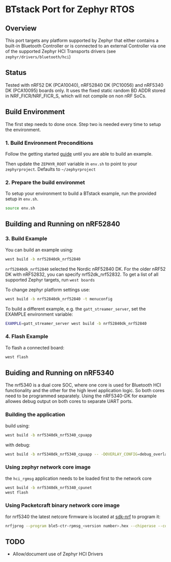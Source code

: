 # BTstack Port for Zephyr RTOS

## Overview

This port targets any platform supported by Zephyr that either contains a built-in Bluetooth Controller
or is connected to an external Controller via one of the supported Zephyr HCI Transports drivers (see `zephyr/drivers/bluetooth/hci`)

## Status

Tested with nRF52 DK (PCA10040), nRF52840 DK (PC10056) and nRF5340 DK (PCA10095) boards only. It uses the fixed static random BD ADDR stored in NRF_FICR/NRF_FICR_S, which will not compile on non nRF SoCs.

## Build Environment
The first step needs to done once. Step two is needed every time to setup the environment.

### 1. Build Environment Preconditions

Follow the getting started [guide](https://docs.zephyrproject.org/latest/develop/getting_started/index.html)
until you are able to build an example.

Then update the `ZEPHYR_ROOT` variable in `env.sh` to point to your `zephyrproject`. Defaults to `~/zephyrproject`


### 2. Prepare the build environmet

To setup your environment to build a BTstack example, run the provided setup in `env.sh`.

```sh
source env.sh
```

## Building and Running on nRF52840

### 3. Build Example

You can build an example using:
```sh
west build -b nrf52840dk_nrf52840
```

`nrf52840dk_nrf52840` selected the Nordic nRF52840 DK. For the older nRF52 DK with nRF52832, you can specify nrf52dk_nrf52832.
To get a list of all supported Zephyr targets, run `west boards`

To change zephyr platform settings use:
```sh
west build -b nrf52840dk_nrf52840 -t menuconfig
```

To build a different example, e.g. the `gatt_streamer_server`, set the EXAMPLE environment variable:
```sh
EXAMPLE=gatt_streamer_server west build -b nrf52840dk_nrf52840
```

### 4. Flash Example

To flash a connected board:
```sh
west flash
```

## Buiding and Running on nRF5340

The nrf5340 is a dual core SOC, where one core is used for Bluetooth HCI functionality and
the other for the high level application logic. So both cores need to be programmed separately.
Using the nRF5340-DK for example allowes debug output on both cores to separate UART ports.

### Building the application
build using:
```sh
west build -b nrf5340dk_nrf5340_cpuapp
```
with debug:
```sh
west build -b nrf5340dk_nrf5340_cpuapp -- -DOVERLAY_CONFIG=debug_overlay.conf
```

### Using zephyr network core image
the `hci_rgmsg` application needs to be loaded first to the network core
```sh
west build -b nrf5340dk_nrf5340_cpunet
west flash
```

### Using Packetcraft binary network core image
for nrf5340 the latest netcore firmware is located at [sdk-nrf](https://github.com/nrfconnect/sdk-nrf/tree/main/lib/bin/bt_ll_acs_nrf53/bin)
to program it:
```sh
nrfjprog --program ble5-ctr-rpmsg_<version number>.hex --chiperase --coprocessor CP_NETWORK -r
```

## TODO

- Allow/document use of Zephyr HCI Drivers


